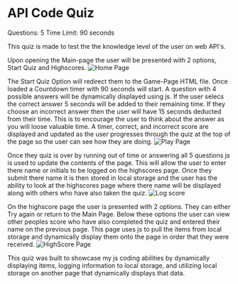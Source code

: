 # API Code Quiz


Questions: 5
Time Limit: 90 seconds



This quiz is made to test the the knowledge level of the user on web API's. 


Upon opening the Main-page the user will be presented with 2 options, Start Quiz and Highscores.
![Home Page](https://user-images.githubusercontent.com/108016215/185544206-e0f72571-d5ba-4bb3-a253-0e5fe88ab637.PNG)


The Start Quiz Option will redirect them to the Game-Page HTML file. Once loaded a Countdown timer with 90 seconds will start. A question with 4 possible answers will be dynamically displayed using js. If the user selecs the correct answer 5 seconds will be added to their remaining time. If they choose an incorrect answer then the user will have 15 seconds deducted from their time. This is to encourage the user to think about the answer as you will loose valuable time. A timer, correct, and incorrect score are displayed and updated as the user progresses through the quiz at the top of the page so the user can see how they are doing.
![Play Page](https://user-images.githubusercontent.com/108016215/185545178-391ebed5-b077-4e3e-964f-80c776b85389.PNG)


Once they quiz is over by running out of time or answering all 5 questions js is used to update the contents of the page. This will allow the user to enter there name or initials to be logged on the highscores page. Once they submit there name it is then stored in local storage and the user has the ability to look at the highscores page where there name will be displayed along with others who have also taken the quiz.
![Log score](https://user-images.githubusercontent.com/108016215/185545360-905fbcaa-ff13-4e7d-ac73-04793580114b.PNG)


On the highscore page the user is presented with 2 options. They can either Try again or return to the Main Page. Below these options the user can view other peoples score who have also completed the quiz and entered their name on the previous page. This page uses js to pull the items from local storage and dynamically display them onto the page in order that they were received.
![HighScore Page](https://user-images.githubusercontent.com/108016215/185545539-ed17f7ea-2698-4ea9-aba0-0ac02f4b116d.png)




This quiz was built to showcase my js coding abilities by dynamically displaying items, logging information to local storage, and utilizing local storage on another page that dynamically displays that data.
